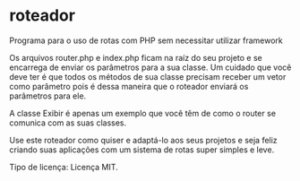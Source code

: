 # roteador
Programa para o uso de rotas com PHP sem necessitar utilizar framework

Os arquivos router.php e index.php ficam na raíz do seu projeto e se encarrega de enviar os parâmetros para a sua classe.
Um cuidado que você deve ter é que todos os métodos de sua classe precisam receber um vetor como parâmetro pois é dessa maneira que o 
roteador enviará os parâmetros para ele.

A classe Exibir é apenas um exemplo que você têm de como o router se comunica com as suas classes.

Use este roteador como quiser e adaptá-lo aos seus projetos e seja feliz criando suas aplicações com um sistema de rotas super simples e leve.

Tipo de licença: Licença MIT.
